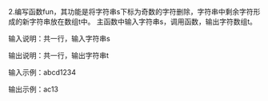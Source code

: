 2.编写函数fun，其功能是将字符串s下标为奇数的字符删除，字符串中剩余字符形成的新字符串放在数组t中。
主函数中输入字符串s，调用函数，输出字符数组t。

输入说明：共一行，输入字符串s

输出说明：共一行，输出字符串t

输入示例：abcd1234

输出示例：ac13